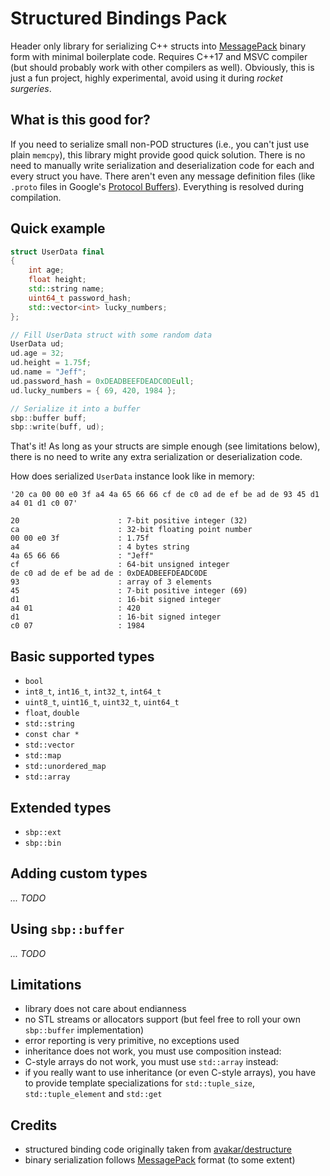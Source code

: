 # Structured Bindings Pack
Header only library for serializing C++ structs into [MessagePack](https://github.com/msgpack/msgpack/blob/master/spec.md) binary form with minimal boilerplate code. Requires C++17 and MSVC compiler (but should probably work with other compilers as well). Obviously, this is just a fun project, highly experimental, avoid using it during _rocket surgeries_.

## What is this good for?
If you need to serialize small non-POD structures (i.e., you can't just use plain `memcpy`), this library might provide good quick solution. There is no need to manually write serialization and deserialization code for each and every struct you have. There aren't even any message definition files (like `.proto` files in Google's [Protocol Buffers](https://developers.google.com/protocol-buffers)). Everything is resolved during compilation.

## Quick example
```cpp
struct UserData final
{
	int age;
	float height;
	std::string name;
	uint64_t password_hash;
	std::vector<int> lucky_numbers;
};

// Fill UserData struct with some random data
UserData ud;
ud.age = 32;
ud.height = 1.75f;
ud.name = "Jeff";
ud.password_hash = 0xDEADBEEFDEADC0DEull;
ud.lucky_numbers = { 69, 420, 1984 };

// Serialize it into a buffer
sbp::buffer buff;
sbp::write(buff, ud);
```
That's it! As long as your structs are simple enough (see limitations below), there is no need to write any extra serialization or deserialization code.

How does serialized `UserData` instance look like in memory:
```
'20 ca 00 00 e0 3f a4 4a 65 66 66 cf de c0 ad de ef be ad de 93 45 d1 a4 01 d1 c0 07'

20                      : 7-bit positive integer (32)
ca                      : 32-bit floating point number
00 00 e0 3f             : 1.75f
a4                      : 4 bytes string
4a 65 66 66             : "Jeff"
cf                      : 64-bit unsigned integer
de c0 ad de ef be ad de : 0xDEADBEEFDEADC0DE
93                      : array of 3 elements
45                      : 7-bit positive integer (69)
d1                      : 16-bit signed integer
a4 01                   : 420
d1                      : 16-bit signed integer
c0 07                   : 1984
```

## Basic supported types
- `bool`
- `int8_t`, `int16_t`, `int32_t`, `int64_t`
- `uint8_t`, `uint16_t`, `uint32_t`, `uint64_t`
- `float`, `double`
- `std::string`
- `const char *`
- `std::vector`
- `std::map`
- `std::unordered_map`
- `std::array`

## Extended types
- `sbp::ext`
- `sbp::bin`

## Adding custom types
_... TODO_

## Using `sbp::buffer`
_... TODO_

## Limitations
- library does not care about endianness
- no STL streams or allocators support (but feel free to roll your own `sbp::buffer` implementation)
- error reporting is very primitive, no exceptions used
- inheritance does not work, you must use composition instead:
- C-style arrays do not work, you must use `std::array` instead:
- if you really want to use inheritance (or even C-style arrays), you have to provide template specializations for `std::tuple_size`, `std::tuple_element` and `std::get`

## Credits
- structured binding code originally taken from [avakar/destructure](https://github.com/avakar/destructure)
- binary serialization follows [MessagePack](https://github.com/msgpack/msgpack/blob/master/spec.md) format (to some extent)
